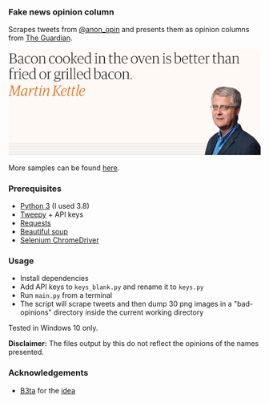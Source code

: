 ### Fake news opinion column

Scrapes tweets from [@anon_opin](https://twitter.com/anon_opin) and presents them as opinion columns from [The Guardian](https://www.theguardian.com/commentisfree/2020/apr/22/eu-procurement-johnson-priorities-coronavirus-pandemic).

![alt text](sample_output/udakepmb.png "Sample output")

More samples can be found [here](sample_output).


### Prerequisites

- [Python 3](https://www.python.org/downloads/) (I used 3.8)
- [Tweepy](http://docs.tweepy.org/en/latest/install.html) + API keys
- [Requests](https://requests.readthedocs.io/en/master/user/install/)
- [Beautiful soup](https://www.crummy.com/software/BeautifulSoup/bs4/doc/#installing-beautiful-soup)
- [Selenium ChromeDriver](https://chromedriver.chromium.org/home)

### Usage

- Install dependencies
- Add API keys to ``keys_blank.py`` and rename it to ``keys.py``
- Run ``main.py`` from a terminal
- The script will scrape tweets and then dump 30 png images in a "bad-opinions" directory inside the current working directory

Tested in Windows 10 only.

**Disclaimer:** The files output by this do not reflect the opinions of the names presented.

### Acknowledgements

 - [B3ta](http://b3ta.com/) for the [idea](https://www.facebook.com/b3tan/posts/3281475811865011)